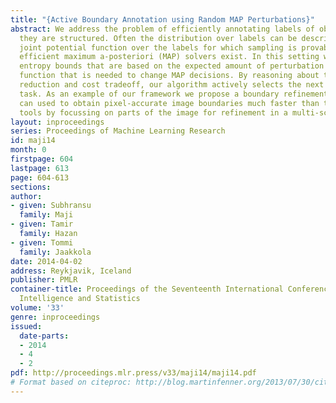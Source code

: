 ```yaml
---
title: "{Active Boundary Annotation using Random MAP Perturbations}"
abstract: We address the problem of efficiently annotating labels of objects when
  they are structured. Often the distribution over labels can be described using a
  joint potential function over the labels for which sampling is provably hard but
  efficient maximum a-posteriori (MAP) solvers exist. In this setting we develop novel
  entropy bounds that are based on the expected amount of perturbation to the potential
  function that is needed to change MAP decisions. By reasoning about the entropy
  reduction and cost tradeoff, our algorithm actively selects the next annotation
  task. As an example of our framework we propose a boundary refinement task which
  can used to obtain pixel-accurate image boundaries much faster than traditional
  tools by focussing on parts of the image for refinement in a multi-scale manner.
layout: inproceedings
series: Proceedings of Machine Learning Research
id: maji14
month: 0
firstpage: 604
lastpage: 613
page: 604-613
sections: 
author:
- given: Subhransu
  family: Maji
- given: Tamir
  family: Hazan
- given: Tommi
  family: Jaakkola
date: 2014-04-02
address: Reykjavik, Iceland
publisher: PMLR
container-title: Proceedings of the Seventeenth International Conference on Artificial
  Intelligence and Statistics
volume: '33'
genre: inproceedings
issued:
  date-parts:
  - 2014
  - 4
  - 2
pdf: http://proceedings.mlr.press/v33/maji14/maji14.pdf
# Format based on citeproc: http://blog.martinfenner.org/2013/07/30/citeproc-yaml-for-bibliographies/
---
```

